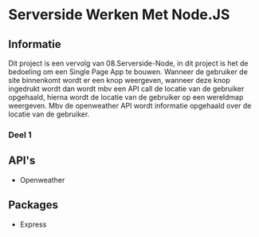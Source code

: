 # Serverside Werken Met Node.JS

## Informatie

Dit project is een vervolg van 08.Serverside-Node, in dit project is het de bedoeling om een Single Page App te bouwen. Wanneer de gebruiker de site binnenkomt wordt er een knop weergeven, wanneer deze knop ingedrukt wordt dan wordt mbv een API call de locatie van de gebruiker opgehaald, hierna wordt de locatie van de gebruiker op een wereldmap weergeven. Mbv de openweather API wordt informatie opgehaald over de locatie van de gebruiker.

### Deel 1

## API's

- Openweather

## Packages

- Express
